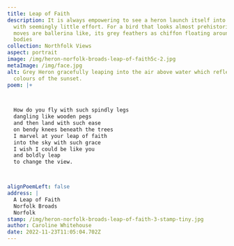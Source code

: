 ```yaml
---
title: Leap of Faith
description: It is always empowering to see a heron launch itself into the air
  with seemingly little effort. For a bird that looks almost prehistoric, its
  moves are ballerina like, its grey feathers as chiffon floating around their
  bodies
collection: Northfolk Views
aspect: portrait
image: /img/heron-norfolk-broads-leap-of-faith5c-2.jpg
metaImage: /img/face.jpg
alt: Grey Heron gracefully leaping into the air above water which reflects the
  colours of the sunset.
poem: |+
  


  How do you fly with such spindly legs
  dangling like wooden pegs
  and then land with such ease
  on bendy knees beneath the trees
  I marvel at your leap of faith 
  into the sky with such grace
  I wish I could be like you
  and boldly leap
  to change the view.



alignPoemLeft: false
address: |
  A Leap of Faith
  Norfolk Broads
  Norfolk
stamp: /img/heron-norfolk-broads-leap-of-faith-3-stamp-tiny.jpg
author: Caroline Whitehouse
date: 2022-11-23T11:05:04.702Z
---
```

